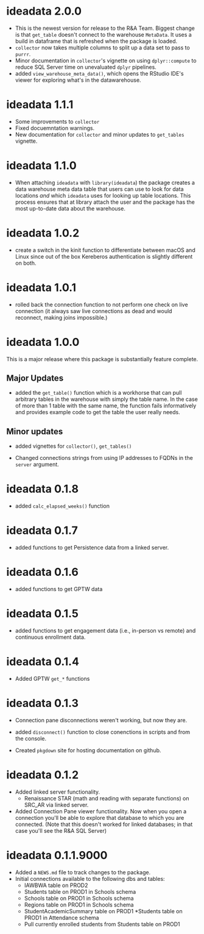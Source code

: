 # ideadata 2.0.0

* This is the newest version for release to the R&A Team.  Biggest change is that `get_table` doesn't connect to the warehouse `MetaData`. It uses a build in dataframe that is refreshed when the package is loaded. 
* `collector` now takes multiple columns to split up a data set to pass to `purrr`. 
* Minor documentation in `collector`'s vignette on using `dplyr::compute` to reduce SQL Server time on unevaluated `dplyr` pipelines. 
* added `view_warehouse_meta_data()`, which opens the RStudio IDE's viewer for exploring what's in the datawarehouse.

# ideadata 1.1.1

* Some improvements to `collector`
* Fixed docuemntation warnings. 
* New documentation for `collector` and minor updates to `get_tables` vignette. 


# ideadata 1.1.0

* When attaching `ideadata` with `library(ideadata`) the package creates a data warehouse meta data table that users can use to look for data locations _and_ which `ideadata` uses for looking up table locations.  This process ensures that at library attach the user and the package has the most up-to-date data about the warehouse. 

# ideadata 1.0.2

* create a switch in the kinit function to differentiate between macOS and Linux since out of the box 
Kereberos authentication is slightly different on both. 

# ideadata 1.0.1

* rolled back the connection function to not perform one check on live connection  (it always saw live connections
as dead and would reconnect, making joins impossible.)

# ideadata 1.0.0

This is a major release where this package is substantially feature complete. 

## Major Updates

* added the `get_table()` function which is a workhorse that can pull arbitrary tables in the warehouse with
simply the table name.  In the case of more than 1 table with the same name, the function fails informatively and provides example code to get the table the user really needs. 

## Minor updates

* added vignettes for `collector()`, `get_tables()`

* Changed connections strings from using IP addresses to FQDNs in the `server` argument. 

# ideadata 0.1.8

* added `calc_elapsed_weeks()` function

# ideadata 0.1.7

* added functions to get Persistence data from a linked server. 

# ideadata 0.1.6

* added functions to get GPTW data

# ideadata 0.1.5

* added functions to get engagement data (i.e., in-person vs remote) and continuous enrollment data. 

# ideadata 0.1.4

* Added GPTW `get_*` functions 

# ideadata 0.1.3

* Connection pane disconnections weren't working, but now they are. 
* added `disconnect()` function to close conenctions in scripts and from the console. 


* Created `pkgdown` site for hosting documentation on github. 

# ideadata 0.1.2

* Added linked server functionality.  
  * Renaissance STAR (math and reading with separate functions) on SRC_AR via linked server. 
* Added Connection Pane viewer functionality. Now when you open a connection you'll be able to explore that database to which you are connected. (Note that this doesn't worked for linked databases; in that case you'll see the R&A SQL Server)

# ideadata 0.1.1.9000

* Added a `NEWS.md` file to track changes to the package.
* Initial connections available to the following dbs and tables:
  * IAWBWA table on PROD2
  * Students table on PROD1 in Schools schema
  * Schools table on PROD1 in Schools schema
  * Regions table on PROD1 in Schools schema
  * StudentAcademicSummary table on PROD1
  *Students table on PROD1 in Attendance schema
  * Pull currently enrolled students from Students table on PROD1
